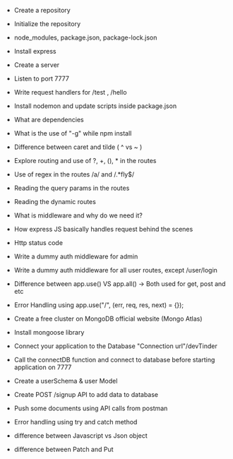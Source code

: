 - Create a repository
- Initialize the repository
- node_modules, package.json, package-lock.json
- Install express
- Create a server
- Listen to port 7777
- Write request handlers for /test , /hello
- Install nodemon and update scripts inside package.json
- What are dependencies
- What is the use of "-g" while npm install
- Difference between caret and tilde ( ^ vs ~ )
- Explore routing and use of ?, +, (), * in the routes
- Use of regex in the routes /a/ and /.*fly$/
- Reading the query params in the routes 
- Reading the dynamic routes
- What is middleware and why do we need it?
- How express JS basically handles request behind the scenes
- Http status code
- Write a dummy auth middleware for admin
- Write a dummy auth middleware for all user routes, except /user/login
- Difference between app.use() VS app.all() -> Both used for get, post and etc
- Error Handling using app.use("/", (err, req, res, next) = {});

- Create a free cluster on MongoDB official website (Mongo Atlas)
- Install mongoose library
- Connect your application to the Database "Connection url"/devTinder
- Call the connectDB function and connect to database before starting application on 7777
- Create a userSchema & user Model
- Create POST /signup API to add data to database
- Push some documents using API calls from postman
- Error handling using try and catch method

- difference between Javascript vs Json object
- difference between Patch and Put